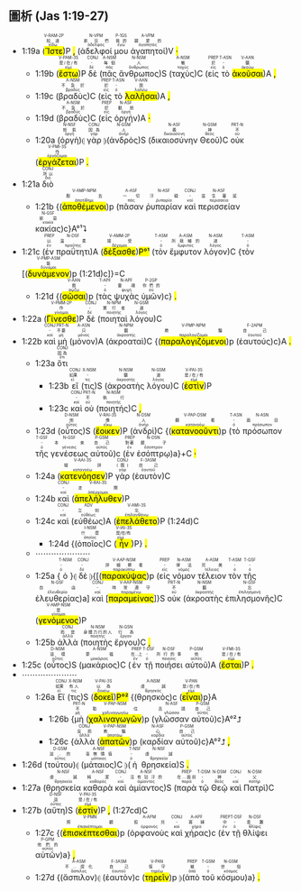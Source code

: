 ## 圖析 (Jas 1:19-27)

- 1:19a (<RUBY><ruby><ruby><mark class='verb'>Ἴστε</mark><rt>εἴδω</rt></ruby><rt>知道</rt></ruby><rt>V-RAM-2P</rt></RUBY>)P <mark class='punctuation'>,</mark> (<RUBY><ruby><ruby>ἀδελφοί<rt>ἀδελφός</rt></ruby><rt>弟兄們</rt></ruby><rt>N-VPM</rt></RUBY> <RUBY><ruby><ruby>μου<rt>ἐγώ</rt></ruby><rt>我的</rt></ruby><rt>P-1GS</rt></RUBY> <RUBY><ruby><ruby>ἀγαπητοί<rt>ἀγαπητός</rt></ruby><rt>親愛的</rt></ruby><rt>A-VPM</rt></RUBY>)V <mark class='punctuation'>·</mark> 
	- 1:19b (<RUBY><ruby><ruby><mark class='verb'>ἔστω</mark><rt>εἰμί</rt></ruby><rt>是/在/有</rt></ruby><rt>V-PAM-3S</rt></RUBY>)P <RUBY><ruby><ruby>δὲ<rt>δέ</rt></ruby><rt>-</rt></ruby><rt>CONJ</rt></RUBY> (<RUBY><ruby><ruby>πᾶς<rt>πᾶς</rt></ruby><rt>每個</rt></ruby><rt>A-NSM</rt></RUBY> <RUBY><ruby><ruby>ἄνθρωπος<rt>ἄνθρωπος</rt></ruby><rt>人</rt></ruby><rt>N-NSM</rt></RUBY>)S (<RUBY><ruby><ruby>ταχὺς<rt>ταχύς</rt></ruby><rt>敏</rt></ruby><rt>A-NSM</rt></RUBY>)C (<RUBY><ruby><ruby>εἰς<rt>εἰς</rt></ruby><rt>於</rt></ruby><rt>PREP</rt></RUBY> <RUBY><ruby><ruby>τὸ<rt>ὀ</rt></ruby><rt>-</rt></ruby><rt>T-ASN</rt></RUBY> <RUBY><ruby><ruby><mark class='inf'>ἀκοῦσαι</mark><rt>ἀκούω</rt></ruby><rt>聽</rt></ruby><rt>V-AAN</rt></RUBY>)A <mark class='punctuation'>,</mark> 
	- 1:19c (<RUBY><ruby><ruby>βραδὺς<rt>βραδύς</rt></ruby><rt>不急於</rt></ruby><rt>A-NSM</rt></RUBY>)C (<RUBY><ruby><ruby>εἰς<rt>εἰς</rt></ruby><rt>於</rt></ruby><rt>PREP</rt></RUBY> <RUBY><ruby><ruby>τὸ<rt>ὀ</rt></ruby><rt>-</rt></ruby><rt>T-ASN</rt></RUBY> <RUBY><ruby><ruby><mark class='inf'>λαλῆσαι</mark><rt>λαλέω</rt></ruby><rt>說</rt></ruby><rt>V-AAN</rt></RUBY>)A <mark class='punctuation'>,</mark> 
	- 1:19d (<RUBY><ruby><ruby>βραδὺς<rt>βραδύς</rt></ruby><rt>不急於</rt></ruby><rt>A-NSM</rt></RUBY>)C (<RUBY><ruby><ruby>εἰς<rt>εἰς</rt></ruby><rt>於</rt></ruby><rt>PREP</rt></RUBY> <RUBY><ruby><ruby>ὀργήν<rt>ὀργή</rt></ruby><rt>動怒</rt></ruby><rt>N-ASF</rt></RUBY>)A <mark class='punctuation'>·</mark> 
	- 1:20a (<RUBY><ruby><ruby>ὀργὴ<rt>ὀργή</rt></ruby><rt>怒氣</rt></ruby><rt>N-NSF</rt></RUBY>)⦇ <RUBY><ruby><ruby>γὰρ<rt>γάρ</rt></ruby><rt>因為</rt></ruby><rt>CONJ</rt></RUBY> ⦈(<RUBY><ruby><ruby>ἀνδρὸς<rt>ἀνήρ</rt></ruby><rt>人</rt></ruby><rt>N-GSM</rt></RUBY>)S (<RUBY><ruby><ruby>δικαιοσύνην<rt>δικαιοσύνη</rt></ruby><rt>義</rt></ruby><rt>N-ASF</rt></RUBY> <RUBY><ruby><ruby>Θεοῦ<rt>θεός</rt></ruby><rt>神</rt></ruby><rt>N-GSM</rt></RUBY>)C <RUBY><ruby><ruby>οὐκ<rt>οὐ</rt></ruby><rt>不</rt></ruby><rt>PRT-N</rt></RUBY> (<RUBY><ruby><ruby><mark class='verb'>ἐργάζεται</mark><rt>ἐργάζομαι</rt></ruby><rt>作</rt></ruby><rt>V-PMI-3S</rt></RUBY>)P <mark class='punctuation'>.</mark>
- 1:21a <RUBY><ruby><ruby>διὸ<rt>διό</rt></ruby><rt>所以</rt></ruby><rt>CONJ</rt></RUBY> 
	- 1:21b {(<RUBY><ruby><ruby><mark class='ptc'>ἀποθέμενοι</mark><rt>ἀποτίθημι</rt></ruby><rt>脫去</rt></ruby><rt>V-AMP-NPM</rt></RUBY>)p (<RUBY><ruby><ruby>πᾶσαν<rt>πᾶς</rt></ruby><rt>一切</rt></ruby><rt>A-ASF</rt></RUBY> <RUBY><ruby><ruby>ῥυπαρίαν<rt>ῥυπαρία</rt></ruby><rt>汙穢</rt></ruby><rt>N-ASF</rt></RUBY> <RUBY><ruby><ruby>καὶ<rt>καί</rt></ruby><rt>-</rt></ruby><rt>CONJ</rt></RUBY> <RUBY><ruby><ruby>περισσείαν<rt>περισσεία</rt></ruby><rt>滋生蔓延</rt></ruby><rt>N-ASF</rt></RUBY> <RUBY><ruby><ruby>κακίας<rt>κακία</rt></ruby><rt>邪惡</rt></ruby><rt>N-GSF</rt></RUBY>)c}A°¹⮧ 
- 1:21c (<RUBY><ruby><ruby>ἐν<rt>ἐν</rt></ruby><rt>以</rt></ruby><rt>PREP</rt></RUBY> <RUBY><ruby><ruby>πραΰτητι<rt>πραΰτης</rt></ruby><rt>溫柔</rt></ruby><rt>N-DSF</rt></RUBY>)A (<RUBY><ruby><ruby><mark class='verb'>δέξασθε</mark><rt>δέχομαι</rt></ruby><rt>接受</rt></ruby><rt>V-AMM-2P</rt></RUBY>)<mark>P°¹</mark> (<RUBY><ruby><ruby>τὸν<rt>ὀ</rt></ruby><rt>-</rt></ruby><rt>T-ASM</rt></RUBY> <RUBY><ruby><ruby>ἔμφυτον<rt>ἔμφυτος</rt></ruby><rt>所栽種的</rt></ruby><rt>A-ASM</rt></RUBY> <RUBY><ruby><ruby>λόγον<rt>λόγος</rt></ruby><rt>道</rt></ruby><rt>N-ASM</rt></RUBY>)C {<RUBY><ruby><ruby>τὸν<rt>ὀ</rt></ruby><rt>-</rt></ruby><rt>T-ASM</rt></RUBY> [(<RUBY><ruby><ruby><mark class='ptc'>δυνάμενον</mark><rt>δύναμαι</rt></ruby><rt>能</rt></ruby><rt>V-PMP-ASM</rt></RUBY>)p (1:21d)c]}=C
	- 1:21d {(<RUBY><ruby><ruby><mark class='inf'>σῶσαι</mark><rt>σῴζω</rt></ruby><rt>救</rt></ruby><rt>V-AAN</rt></RUBY>)p (<RUBY><ruby><ruby>τὰς<rt>ὀ</rt></ruby><rt>-</rt></ruby><rt>T-APF</rt></RUBY> <RUBY><ruby><ruby>ψυχὰς<rt>ψυχή</rt></ruby><rt>靈魂</rt></ruby><rt>N-APF</rt></RUBY> <RUBY><ruby><ruby>ὑμῶν<rt>σύ</rt></ruby><rt>你們的</rt></ruby><rt>P-2GP</rt></RUBY>)c} <mark class='punctuation'>.</mark> 
- 1:22a (<RUBY><ruby><ruby><mark class='verb'>Γίνεσθε</mark><rt>γίνομαι</rt></ruby><rt>作</rt></ruby><rt>V-PMM-2P</rt></RUBY>)P <RUBY><ruby><ruby>δὲ<rt>δέ</rt></ruby><rt>-</rt></ruby><rt>CONJ</rt></RUBY> (<RUBY><ruby><ruby>ποιηταὶ<rt>ποιητής</rt></ruby><rt>實行者</rt></ruby><rt>N-NPM</rt></RUBY> <RUBY><ruby><ruby>λόγου<rt>λόγος</rt></ruby><rt>道</rt></ruby><rt>N-GSM</rt></RUBY>)C
- 1:22b <RUBY><ruby><ruby>καὶ<rt>καί</rt></ruby><rt>-</rt></ruby><rt>CONJ</rt></RUBY> <RUBY><ruby><ruby>μὴ<rt>μή</rt></ruby><rt>不要</rt></ruby><rt>PRT-N</rt></RUBY> (<RUBY><ruby><ruby>μόνον<rt>μόνος</rt></ruby><rt>只</rt></ruby><rt>A-ASN</rt></RUBY>)A (<RUBY><ruby><ruby>ἀκροαταὶ<rt>ἀκροατής</rt></ruby><rt>聽</rt></ruby><rt>N-NPM</rt></RUBY>)C {(<RUBY><ruby><ruby><mark class='ptc'>παραλογιζόμενοι</mark><rt>παραλογίζομαι</rt></ruby><rt>欺騙</rt></ruby><rt>V-PMP-NPM</rt></RUBY>)p (<RUBY><ruby><ruby>ἑαυτούς<rt>ἑαυτοῦ</rt></ruby><rt>自己</rt></ruby><rt>F-2APM</rt></RUBY>)c}A <mark class='punctuation'>.</mark>
	- 1:23a <RUBY><ruby><ruby>ὅτι<rt>ὅτι</rt></ruby><rt>因為</rt></ruby><rt>CONJ</rt></RUBY> 
		- 1:23b <RUBY><ruby><ruby>εἴ<rt>εἰ</rt></ruby><rt>如果</rt></ruby><rt>CONJ</rt></RUBY> (<RUBY><ruby><ruby>τις<rt>τις</rt></ruby><rt>-</rt></ruby><rt>X-NSM</rt></RUBY>)S (<RUBY><ruby><ruby>ἀκροατὴς<rt>ἀκροατής</rt></ruby><rt>聽</rt></ruby><rt>N-NSM</rt></RUBY> <RUBY><ruby><ruby>λόγου<rt>λόγος</rt></ruby><rt>道</rt></ruby><rt>N-GSM</rt></RUBY>)C (<RUBY><ruby><ruby><mark class='verb'>ἐστὶν</mark><rt>εἰμί</rt></ruby><rt>是/在/有</rt></ruby><rt>V-PAI-3S</rt></RUBY>)P 
		- 1:23c <RUBY><ruby><ruby>καὶ<rt>καί</rt></ruby><rt>-</rt></ruby><rt>CONJ</rt></RUBY> <RUBY><ruby><ruby>οὐ<rt>οὐ</rt></ruby><rt>不</rt></ruby><rt>PRT-N</rt></RUBY> (<RUBY><ruby><ruby>ποιητής<rt>ποιητής</rt></ruby><rt>執行</rt></ruby><rt>N-NSM</rt></RUBY>)C <mark class='punctuation'>,</mark> 
	- 1:23d (<RUBY><ruby><ruby>οὗτος<rt>οὗτος</rt></ruby><rt>他</rt></ruby><rt>D-NSM</rt></RUBY>)S (<RUBY><ruby><ruby><mark class='verb'>ἔοικεν</mark><rt>εἴκω</rt></ruby><rt>像</rt></ruby><rt>V-RAI-3S</rt></RUBY>)P (<RUBY><ruby><ruby>ἀνδρὶ<rt>ἀνήρ</rt></ruby><rt>人</rt></ruby><rt>N-DSM</rt></RUBY>)C {(<RUBY><ruby><ruby><mark class='ptc'>κατανοοῦντι</mark><rt>κατανοέω</rt></ruby><rt>觀看</rt></ruby><rt>V-PAP-DSM</rt></RUBY>)p (<RUBY><ruby><ruby>τὸ<rt>ὀ</rt></ruby><rt>-</rt></ruby><rt>T-ASN</rt></RUBY> <RUBY><ruby><ruby>πρόσωπον<rt>πρόσωπον</rt></ruby><rt>面目</rt></ruby><rt>N-ASN</rt></RUBY> <RUBY><ruby><ruby>τῆς<rt>ὀ</rt></ruby><rt>-</rt></ruby><rt>T-GSF</rt></RUBY> <RUBY><ruby><ruby>γενέσεως<rt>γένεσις</rt></ruby><rt>本來</rt></ruby><rt>N-GSF</rt></RUBY> <RUBY><ruby><ruby>αὐτοῦ<rt>αὐτός</rt></ruby><rt>自己</rt></ruby><rt>P-GSM</rt></RUBY>)c (<RUBY><ruby><ruby>ἐν<rt>ἐν</rt></ruby><rt>對著</rt></ruby><rt>PREP</rt></RUBY> <RUBY><ruby><ruby>ἐσόπτρῳ<rt>ἔσοπτρον</rt></ruby><rt>鏡子</rt></ruby><rt>N-DSN</rt></RUBY>)a}+C <mark class='punctuation'>·</mark>
	- 1:24a (<RUBY><ruby><ruby><mark class='verb'>κατενόησεν</mark><rt>κατανοέω</rt></ruby><rt>端詳</rt></ruby><rt>V-AAI-3S</rt></RUBY>)P <RUBY><ruby><ruby>γὰρ<rt>γάρ</rt></ruby><rt>(既)</rt></ruby><rt>CONJ</rt></RUBY> (<RUBY><ruby><ruby>ἑαυτὸν<rt>ἑαυτοῦ</rt></ruby><rt>自己</rt></ruby><rt>F-3ASM</rt></RUBY>)C
	- 1:24b <RUBY><ruby><ruby>καὶ<rt>καί</rt></ruby><rt>-</rt></ruby><rt>CONJ</rt></RUBY> (<RUBY><ruby><ruby><mark class='verb'>ἀπελήλυθεν</mark><rt>ἀπέρχομαι</rt></ruby><rt>走開</rt></ruby><rt>V-RAI-3S</rt></RUBY>)P 
	- 1:24c <RUBY><ruby><ruby>καὶ<rt>καί</rt></ruby><rt>-</rt></ruby><rt>CONJ</rt></RUBY> (<RUBY><ruby><ruby>εὐθέως<rt>εὐθέως</rt></ruby><rt>立刻</rt></ruby><rt>ADV</rt></RUBY>)A (<RUBY><ruby><ruby><mark class='verb'>ἐπελάθετο</mark><rt>ἐπιλανθάνω</rt></ruby><rt>忘</rt></ruby><rt>V-AMI-3S</rt></RUBY>)P (1:24d)C
		- 1:24d {(<RUBY><ruby><ruby>ὁποῖος<rt>ὁποῖος</rt></ruby><rt>什麼</rt></ruby><rt>I-NSM</rt></RUBY>)C (<RUBY><ruby><ruby><mark class='verb'>ἦν</mark><rt>εἰμί</rt></ruby><rt>是/在/有</rt></ruby><rt>V-IAI-3S</rt></RUBY>)P} <mark class='punctuation'>.</mark>
	- ⋯⋯⋯⋯⋯⋯⋯
	- 1:25a {<RUBY><ruby><ruby>ὁ<rt>ὀ</rt></ruby><rt>-</rt></ruby><rt>T-NSM</rt></RUBY>}⦇ <RUBY><ruby><ruby>δὲ<rt>δέ</rt></ruby><rt>-</rt></ruby><rt>CONJ</rt></RUBY> ⦈{[(<RUBY><ruby><ruby><mark class='ptc'>παρακύψας</mark><rt>παρακύπτω</rt></ruby><rt>詳細察看</rt></ruby><rt>V-AAP-NSM</rt></RUBY>)p (<RUBY><ruby><ruby>εἰς<rt>εἰς</rt></ruby><rt>-</rt></ruby><rt>PREP</rt></RUBY> <RUBY><ruby><ruby>νόμον<rt>νόμος</rt></ruby><rt>律法</rt></ruby><rt>N-ASM</rt></RUBY> <RUBY><ruby><ruby>τέλειον<rt>τέλειος</rt></ruby><rt>完美</rt></ruby><rt>A-ASM</rt></RUBY> <RUBY><ruby><ruby>τὸν<rt>ὀ</rt></ruby><rt>-</rt></ruby><rt>T-ASM</rt></RUBY> <RUBY><ruby><ruby>τῆς<rt>ὀ</rt></ruby><rt>-</rt></ruby><rt>T-GSF</rt></RUBY> <RUBY><ruby><ruby>ἐλευθερίας<rt>ἐλευθερία</rt></ruby><rt>自由</rt></ruby><rt>N-GSF</rt></RUBY>)a] <RUBY><ruby><ruby>καὶ<rt>καί</rt></ruby><rt>-</rt></ruby><rt>CONJ</rt></RUBY> [<RUBY><ruby><ruby><mark class='ptc'>παραμείνας</mark><rt>παραμένω</rt></ruby><rt>時常遵守</rt></ruby><rt>V-AAP-NSM</rt></RUBY>]}S <RUBY><ruby><ruby>οὐκ<rt>οὐ</rt></ruby><rt>不</rt></ruby><rt>PRT-N</rt></RUBY> (<RUBY><ruby><ruby>ἀκροατὴς<rt>ἀκροατής</rt></ruby><rt>聽</rt></ruby><rt>N-NSM</rt></RUBY> <RUBY><ruby><ruby>ἐπιλησμονῆς<rt>ἐπιλησμονή</rt></ruby><rt>忘</rt></ruby><rt>N-GSF</rt></RUBY>)C (<RUBY><ruby><ruby><mark class='ptc'>γενόμενος</mark><rt>γίνομαι</rt></ruby><rt>是</rt></ruby><rt>V-AMP-NSM</rt></RUBY>)P
	- 1:25b <RUBY><ruby><ruby>ἀλλὰ<rt>ἀλλά</rt></ruby><rt>而是</rt></ruby><rt>CONJ</rt></RUBY> (<RUBY><ruby><ruby>ποιητὴς<rt>ποιητής</rt></ruby><rt>身體力行的人</rt></ruby><rt>N-NSM</rt></RUBY> <RUBY><ruby><ruby>ἔργου<rt>ἔργον</rt></ruby><rt>行為</rt></ruby><rt>N-GSN</rt></RUBY>)C <mark class='punctuation'>,</mark> 
- 1:25c (<RUBY><ruby><ruby>οὗτος<rt>οὗτος</rt></ruby><rt>這樣</rt></ruby><rt>D-NSM</rt></RUBY>)S (<RUBY><ruby><ruby>μακάριος<rt>μακάριος</rt></ruby><rt>蒙福</rt></ruby><rt>A-NSM</rt></RUBY>)C (<RUBY><ruby><ruby>ἐν<rt>ἐν</rt></ruby><rt>在...上</rt></ruby><rt>PREP</rt></RUBY> <RUBY><ruby><ruby>τῇ<rt>ὀ</rt></ruby><rt>-</rt></ruby><rt>T-DSF</rt></RUBY> <RUBY><ruby><ruby>ποιήσει<rt>ποιησις</rt></ruby><rt>所行的事</rt></ruby><rt>N-DSF</rt></RUBY> <RUBY><ruby><ruby>αὐτοῦ<rt>αὐτός</rt></ruby><rt>他</rt></ruby><rt>P-GSM</rt></RUBY>)A (<RUBY><ruby><ruby><mark class='verb'>ἔσται</mark><rt>εἰμί</rt></ruby><rt>是/在/有</rt></ruby><rt>V-FMI-3S</rt></RUBY>)P <mark class='punctuation'>.</mark> 
- ⋯⋯⋯⋯⋯⋯⋯
	- 1:26a <RUBY><ruby><ruby>Εἴ<rt>εἰ</rt></ruby><rt>如果</rt></ruby><rt>CONJ</rt></RUBY> (<RUBY><ruby><ruby>τις<rt>τις</rt></ruby><rt>有人</rt></ruby><rt>X-NSM</rt></RUBY>)S (<RUBY><ruby><ruby><mark class='verb'>δοκεῖ</mark><rt>δοκέω</rt></ruby><rt>以為</rt></ruby><rt>V-PAI-3S</rt></RUBY>)<mark>P°²</mark> {(<RUBY><ruby><ruby>θρησκὸς<rt>θρησκός</rt></ruby><rt>虔誠</rt></ruby><rt>A-NSM</rt></RUBY>)c (<RUBY><ruby><ruby><mark class='inf'>εἶναι</mark><rt>εἰμί</rt></ruby><rt>是/在/有</rt></ruby><rt>V-PAN</rt></RUBY>)p}A 
		- 1:26b {<RUBY><ruby><ruby>μὴ<rt>μή</rt></ruby><rt>不</rt></ruby><rt>PRT-N</rt></RUBY> (<RUBY><ruby><ruby><mark class='ptc'>χαλιναγωγῶν</mark><rt>χαλιναγωγέω</rt></ruby><rt>勒住</rt></ruby><rt>V-PAP-NSM</rt></RUBY>)p (<RUBY><ruby><ruby>γλῶσσαν<rt>γλῶσσα</rt></ruby><rt>舌頭</rt></ruby><rt>N-ASF</rt></RUBY> <RUBY><ruby><ruby>αὐτοῦ<rt>αὐτός</rt></ruby><rt>自己</rt></ruby><rt>P-GSM</rt></RUBY>)c}A°²⮥
		- 1:26c {<RUBY><ruby><ruby>ἀλλὰ<rt>ἀλλά</rt></ruby><rt>反而</rt></ruby><rt>CONJ</rt></RUBY> (<RUBY><ruby><ruby><mark class='ptc'>ἀπατῶν</mark><rt>ἀπατάω</rt></ruby><rt>欺騙</rt></ruby><rt>V-PAP-NSM</rt></RUBY>)p (<RUBY><ruby><ruby>καρδίαν<rt>καρδία</rt></ruby><rt>心</rt></ruby><rt>N-ASF</rt></RUBY> <RUBY><ruby><ruby>αὐτοῦ<rt>αὐτός</rt></ruby><rt>自己</rt></ruby><rt>P-GSM</rt></RUBY>)c}A°²⮥ <mark class='punctuation'>,</mark> 
- 1:26d (<RUBY><ruby><ruby>τούτου<rt>οὗτος</rt></ruby><rt>這..的</rt></ruby><rt>D-GSM</rt></RUBY>)⦇ (<RUBY><ruby><ruby>μάταιος<rt>μάταιος</rt></ruby><rt>毫無價值</rt></ruby><rt>A-NSF</rt></RUBY>)C ⦈(<RUBY><ruby><ruby>ἡ<rt>ὀ</rt></ruby><rt>-</rt></ruby><rt>T-NSF</rt></RUBY> <RUBY><ruby><ruby>θρησκεία<rt>θρησκεία</rt></ruby><rt>虔誠</rt></ruby><rt>N-NSF</rt></RUBY>)S <mark class='punctuation'>.</mark>
- 1:27a (<RUBY><ruby><ruby>θρησκεία<rt>θρησκεία</rt></ruby><rt>虔誠</rt></ruby><rt>N-NSF</rt></RUBY> <RUBY><ruby><ruby>καθαρὰ<rt>καθαρός</rt></ruby><rt>純潔</rt></ruby><rt>A-NSF</rt></RUBY> <RUBY><ruby><ruby>καὶ<rt>καί</rt></ruby><rt>-</rt></ruby><rt>CONJ</rt></RUBY> <RUBY><ruby><ruby>ἀμίαντος<rt>ἀμίαντος</rt></ruby><rt>沒有玷汙的</rt></ruby><rt>A-NSF</rt></RUBY>)S (<RUBY><ruby><ruby>παρὰ<rt>παρά</rt></ruby><rt>在...面前</rt></ruby><rt>PREP</rt></RUBY> <RUBY><ruby><ruby>τῷ<rt>ὀ</rt></ruby><rt>-</rt></ruby><rt>T-DSM</rt></RUBY> <RUBY><ruby><ruby>Θεῷ<rt>θεός</rt></ruby><rt>神</rt></ruby><rt>N-DSM</rt></RUBY> <RUBY><ruby><ruby>καὶ<rt>καί</rt></ruby><rt>-</rt></ruby><rt>CONJ</rt></RUBY> <RUBY><ruby><ruby>Πατρὶ<rt>πατήρ</rt></ruby><rt>父</rt></ruby><rt>N-DSM</rt></RUBY>)C 
- 1:27b (<RUBY><ruby><ruby>αὕτη<rt>οὗτος</rt></ruby><rt>這</rt></ruby><rt>D-NSF</rt></RUBY>)S (<RUBY><ruby><ruby><mark class='verb'>ἐστίν</mark><rt>εἰμί</rt></ruby><rt>是/在/有</rt></ruby><rt>V-PAI-3S</rt></RUBY>)P <mark class='punctuation'>,</mark> (1:27cd)C
	- 1:27c {(<RUBY><ruby><ruby><mark class='inf'>ἐπισκέπτεσθαι</mark><rt>ἐπισκέπτομαι</rt></ruby><rt>照顧</rt></ruby><rt>V-PMN</rt></RUBY>)p (<RUBY><ruby><ruby>ὀρφανοὺς<rt>ὀρφανός</rt></ruby><rt>孤兒</rt></ruby><rt>A-APM</rt></RUBY> <RUBY><ruby><ruby>καὶ<rt>καί</rt></ruby><rt>-</rt></ruby><rt>CONJ</rt></RUBY> <RUBY><ruby><ruby>χήρας<rt>χήρα</rt></ruby><rt>寡婦</rt></ruby><rt>A-APF</rt></RUBY>)c (<RUBY><ruby><ruby>ἐν<rt>ἐν</rt></ruby><rt>中</rt></ruby><rt>PREP</rt></RUBY> <RUBY><ruby><ruby>τῇ<rt>ὀ</rt></ruby><rt>-</rt></ruby><rt>T-DSF</rt></RUBY> <RUBY><ruby><ruby>θλίψει<rt>θλῖψις</rt></ruby><rt>患難</rt></ruby><rt>N-DSF</rt></RUBY> <RUBY><ruby><ruby>αὐτῶν<rt>αὐτός</rt></ruby><rt>他們的</rt></ruby><rt>P-GPM</rt></RUBY>)a} <mark class='punctuation'>,</mark> 
	- 1:27d {(<RUBY><ruby><ruby>ἄσπιλον<rt>ἄσπιλος</rt></ruby><rt>不...腐化</rt></ruby><rt>A-ASM</rt></RUBY>)⦇ (<RUBY><ruby><ruby>ἑαυτὸν<rt>ἑαυτοῦ</rt></ruby><rt>自己</rt></ruby><rt>F-3ASM</rt></RUBY>)c (<RUBY><ruby><ruby><mark class='inf'>τηρεῖν</mark><rt>τηρέω</rt></ruby><rt>保守</rt></ruby><rt>V-PAN</rt></RUBY>)p ⦈(<RUBY><ruby><ruby>ἀπὸ<rt>ἀπό</rt></ruby><rt>被</rt></ruby><rt>PREP</rt></RUBY> <RUBY><ruby><ruby>τοῦ<rt>ὀ</rt></ruby><rt>-</rt></ruby><rt>T-GSM</rt></RUBY> <RUBY><ruby><ruby>κόσμου<rt>κόσμος</rt></ruby><rt>世俗</rt></ruby><rt>N-GSM</rt></RUBY>)a} <mark class='punctuation'>.</mark> 